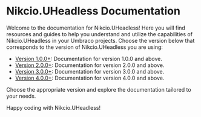# Nikcio.UHeadless Documentation

Welcome to the documentation for Nikcio.UHeadless! Here you will find resources and guides to help you understand and utilize the capabilities of Nikcio.UHeadless in your Umbraco projects. Choose the version below that corresponds to the version of Nikcio.UHeadless you are using:

- [Version 1.0.0+](v1/README.md): Documentation for version 1.0.0 and above.
- [Version 2.0.0+](v2/README.md): Documentation for version 2.0.0 and above.
- [Version 3.0.0+](v3/README.md): Documentation for version 3.0.0 and above.
- [Version 4.0.0+](v4/README.md): Documentation for version 4.0.0 and above.

Choose the appropriate version and explore the documentation tailored to your needs.

Happy coding with Nikcio.UHeadless!